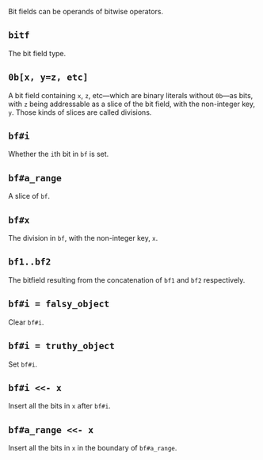 Bit fields can be operands of bitwise operators.

## `bitf`
The bit field type.

## `0b[x, y=z, etc]`
A bit field containing `x`, `z`, etc—which are binary literals without `0b`—as bits, with `z` being addressable as a slice of the bit field, with the non-integer key, `y`. Those kinds of slices are called divisions.

## `bf#i`
Whether the `i`th bit in `bf` is set.

## `bf#a_range`
A slice of `bf`.

## `bf#x`
The division in `bf`, with the non-integer key, `x`.

## `bf1..bf2`
The bitfield resulting from the concatenation of `bf1` and `bf2` respectively.

## `bf#i = falsy_object`
Clear `bf#i`.

## `bf#i = truthy_object`
Set `bf#i`.

## `bf#i <<- x`
Insert all the bits in `x` after `bf#i`.

## `bf#a_range <<- x`
Insert all the bits in `x` in the boundary of `bf#a_range`.